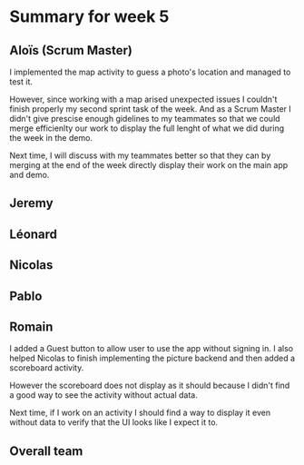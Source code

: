 # Summary for week 5


## Aloïs (Scrum Master)

I implemented the map activity to guess a photo's location and managed to test it.

However, since working with a map arised unexpected issues I couldn't finish properly my second sprint task of the week. And as a Scrum Master I didn't give prescise enough gidelines to my teammates so that we could merge efficienlty our work to display the full lenght of what we did during the week in the demo.

Next time, I will discuss with my teammates better so that they can by merging at the end of the week directly display their work on the main app and demo.

## Jeremy


## Léonard


## Nicolas


## Pablo


## Romain 
I added a Guest button to allow user to use the app without signing in. I also helped Nicolas to finish implementing the picture backend and then added a scoreboard activity. 

However the scoreboard does not display as it should because I didn't find a good way to see the activity without actual data.

Next time, if I work on an activity I should find a way to display it even without data to verify that the UI looks like I expect it to.

## Overall team

